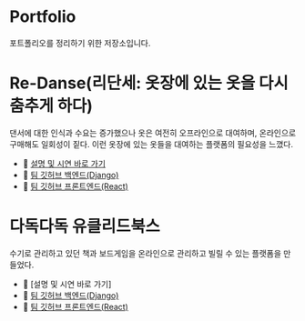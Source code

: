 # Portfolio
포트폴리오를 정리하기 위한 저장소입니다.

# Re-Danse(리단세: 옷장에 있는 옷을 다시 춤추게 하다)
댄서에 대한 인식과 수요는 증가했으나 옷은 여전히 오프라인으로 대여하며, 온라인으로 구매해도 일회성이 짙다.
이런 옷장에 있는 옷들을 대여하는 플랫폼의 필요성을 느꼈다.
- 🔮 [설명 및 시연 바로 가기](Portfolio/Re-danse.md)
- 📿 [팀 깃허브 백엔드(Django)](https://github.com/BACKHAERANI/project-pajama-django)
- 📿 [팀 깃허브 프론트엔드(React)](https://github.com/BACKHAERANI/project-pajama-react)


# 다독다독 유클리드북스 
수기로 관리하고 있던 책과 보드게임을 온라인으로 관리하고 빌릴 수 있는 플랫폼을 만들었다. 
- 📒 [설명 및 시연 바로 가기]
- 📗 [팀 깃허브 백엔드(Django)](https://github.com/dlcksemf/Introvert-iNtuitive-X-Perceiving-Django)
- 📘 [팀 깃허브 프론트엔드(React)](https://github.com/dlcksemf/Introvert-iNtuitive-X-Perceiving-React)

